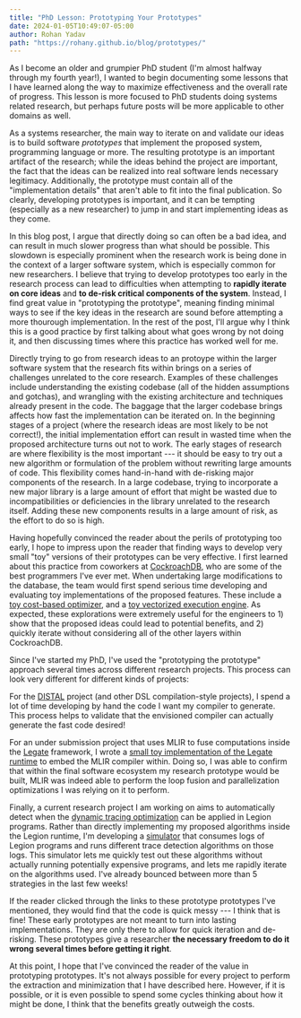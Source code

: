 ```yaml
---
title: "PhD Lesson: Prototyping Your Prototypes"
date: 2024-01-05T10:49:07-05:00
author: Rohan Yadav
path: "https://rohany.github.io/blog/prototypes/"
---
```


As I become an older and grumpier PhD student (I'm almost halfway through my fourth year!), I wanted
to begin documenting some lessons that I have learned along the way to maximize effectiveness and
the overall rate of progress. This lesson is more focused to PhD students doing systems related research,
but perhaps future posts will be more applicable to other domains as well.

As a systems researcher, the main way to iterate on and validate our ideas is to build software
_prototypes_ that implement the proposed system, programming language or more. The resulting prototype
is an important artifact of the research; while the ideas behind the project are important,
the fact that the ideas can be realized into real software lends necessary legitimacy. Additionally,
the prototype must contain all of the "implementation details" that aren't able to fit into the final publication.
So clearly, developing prototypes is important, and it can be tempting (especially as a new researcher)
to jump in and start implementing ideas as they come.

In this blog post, I argue that directly doing so can often be a bad idea, and can result in much
slower progress than what should be possible. This slowdown is especially prominent when the research
work is being done in the context of a larger software system, which is especially common for new researchers.
I believe that trying to develop prototypes too early in the research process can lead to difficulties when
attempting to **rapidly iterate on core ideas** and **to de-risk critical components of the system**. Instead,
I find great value in "prototyping the prototype", meaning finding minimal ways to see if the key ideas
in the research are sound before attempting a more thourough implementation. In the rest of the post, I'll
argue why I think this is a good practice by first talking about what goes wrong by not doing it, and then
discussing times where this practice has worked well for me.

Directly trying to go from research ideas to an protoype within the larger software system that the research
fits within brings on a series of challenges unrelated to the core research. Examples of these
challenges include understanding the existing codebase (all of the hidden assumptions and gotchas), 
and wrangling with the existing architecture and techniques already present in the code. The baggage that 
the larger codebase brings affects how fast the implementation can be iterated on. In the beginning stages
of a project (where the research ideas are most likely to be not correct!), the initial implementation
effort can result in wasted time when the proposed architecture turns out not to work. The early
stages of research are where flexibility is the most important --- it should be easy to try out a new
algorithm or formulation of the problem without rewriting large amounts of code. This flexibility comes
hand-in-hand with de-risking major components of the research. In a large codebase, trying to
incorporate a new major library is a large amount of effort that might be wasted
due to incompatibilities or deficiencies in the library unrelated to the research itself. Adding these
new components results in a large amount of risk, as the effort to do so is high.

Having hopefully convinced the reader about the perils of prototyping too early, I hope to impress
upon the reader that finding ways to develop very small "toy" versions of their prototypes can be very effective.
I first learned about this practice from coworkers at [CockroachDB](https://github.com/cockroachdb/cockroach),
who are some of the best programmers I've ever met. When undertaking large modifications to the database, the
team would first spend serious time developing and evaluating toy implementations of the proposed features.
These include a [toy cost-based optimizer](https://github.com/petermattis/opttoy), and a 
[toy vectorized execution engine](https://github.com/jordanlewis/exectoy). As expected, these explorations
were extremely useful for the engineers to 1) show that the proposed ideas could lead to potential benefits,
and 2) quickly iterate without considering all of the other layers within CockroachDB.

Since I've started my PhD, I've used the "prototyping the prototype" approach several times across
different research projects. This process can look very different for different kinds of projects:

For the [DISTAL](https://rohany.github.io/publications/pldi2022-distal.pdf) project
(and other DSL compilation-style projects), I spend a lot of time developing by hand the code
I want my compiler to generate. This process helps to validate that the envisioned compiler can
actually generate the fast code desired!

For an under submission project that uses MLIR to fuse computations inside the [Legate](https://github.com/nv-legate/)
framework, I wrote a [small toy implementation of the Legate runtime](https://github.com/rohany/fusion-toy) to embed
the MLIR compiler within. Doing so, I was able to confirm that within the final software ecosystem my research
prototype would be built, MLIR was indeed able to perform the loop fusion and parallelization optimizations I was
relying on it to perform.

Finally, a current research project I am working on aims to automatically detect when the
[dynamic tracing optimization](http://theory.stanford.edu/~aiken/publications/papers/sc18.pdf) can be
applied in Legion programs. Rather than directly implementing my proposed algorithms inside the Legion runtime,
I'm developing a [simulator](https://github.com/rohany/auto-tracing-exploration) that consumes logs of 
Legion programs and runs different trace detection algorithms on those logs. This simulator lets me quickly
test out these algorithms without actually running potentially expensive programs, and lets me rapidly
iterate on the algorithms used. I've already bounced between more than 5 strategies in the last few weeks!

If the reader clicked through the links to these prototype prototypes I've mentioned, they would find
that the code is quick messy --- I think that is fine! These early prototypes are not meant to turn
into lasting implementations. They are only there to allow for quick iteration and de-risking. These
prototypes give a researcher **the necessary freedom to do it wrong several times before getting it right**.

At this point, I hope that I've convinced the reader of the value in prototyping prototypes.
It's not always possible for every project to perform the extraction and minimization that I have
described here. However, if it is possible, or it is even possible to spend some cycles thinking about
how it might be done, I think that the benefits greatly outweigh the costs.
